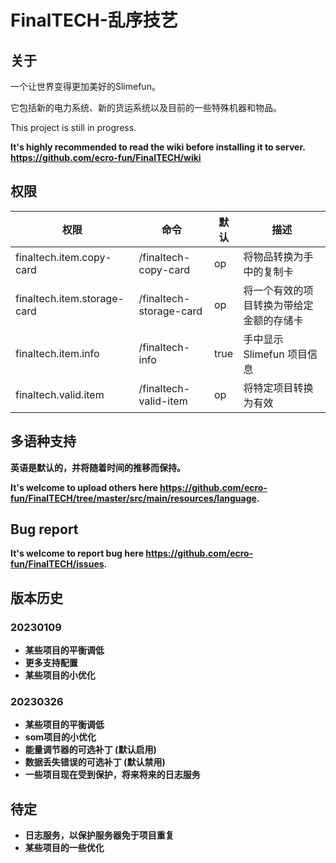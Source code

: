 
# FinalTECH-乱序技艺


## 关于


一个让世界变得更加美好的Slimefun。

它包括新的电力系统、新的货运系统以及目前的一些特殊机器和物品。

This project is still in progress.

<b>It's highly recommended to read the wiki before installing it to server. <https://github.com/ecro-fun/FinalTECH/wiki>

## 权限

| 权限                          | 命令                      | 默认   | 描述                   |
| --------------------------- | ----------------------- | ---- | -------------------- |
| finaltech.item.copy-card    | /finaltech-copy-card    | op   | 将物品转换为手中的复制卡         |
| finaltech.item.storage-card | /finaltech-storage-card | op   | 将一个有效的项目转换为带给定金额的存储卡 |
| finaltech.item.info         | /finaltech-info         | true | 手中显示 Slimefun 项目信息   |
| finaltech.valid.item        | /finaltech-valid-item   | op   | 将特定项目转换为有效           |

## 多语种支持

英语是默认的，并将随着时间的推移而保持。

It's welcome to upload others here <https://github.com/ecro-fun/FinalTECH/tree/master/src/main/resources/language>.

## Bug report

It's welcome to report bug here <https://github.com/ecro-fun/FinalTECH/issues>.

## 版本历史

### 20230109

+ 某些项目的平衡调低
+ 更多支持配置
+ 某些项目的小优化

### 20230326

+ 某些项目的平衡调低
+ som项目的小优化
+ 能量调节器的可选补丁 (默认启用)
+ 数据丢失错误的可选补丁 (默认禁用)
+ 一些项目现在受到保护，将来将来的日志服务

## 待定

+ 日志服务，以保护服务器免于项目重复
+ 某些项目的一些优化
